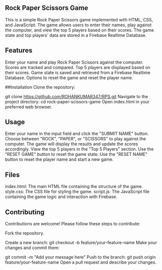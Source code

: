 ## Rock Paper Scissors Game
This is a simple Rock Paper Scissors game implemented with HTML, CSS, and JavaScript. The game allows users to enter their names, play against the computer, and view the top 5 players based on their scores. The game state and top players' data are stored in a Firebase Realtime Database.

## Features
Enter your name and play Rock Paper Scissors against the computer.
Scores are tracked and compared.
Top 5 players are displayed based on their scores.
Game state is saved and retrieved from a Firebase Realtime Database.
Options to reset the game and reset the player name. 

##Installation
Clone the repository:

git clone https://github.com/ROHANKUMAR347/RPS.git
Navigate to the project directory:
cd rock-paper-scissors-game
Open index.html in your preferred web browser.

## Usage
Enter your name in the input field and click the "SUBMIT NAME" button.
Choose between "ROCK", "PAPER", or "SCISSORS" to play against the computer.
The game will display the results and update the scores accordingly.
View the top 5 players in the "Top 5 Players" section.
Use the "RESET GAME" button to reset the game state.
Use the "RESET NAME" button to reset the player name and start a new game.
## Files
index.html: The main HTML file containing the structure of the game.
style.css: The CSS file for styling the game.
script.js: The JavaScript file containing the game logic and interaction with Firebase. 

## Contributing
Contributions are welcome! Please follow these steps to contribute:

Fork the repository.

Create a new branch:
git checkout -b feature/your-feature-name
Make your changes and commit them:

git commit -m "Add your message here"
Push to the branch:
git push origin feature/your-feature-name
Open a pull request and describe your changes.
